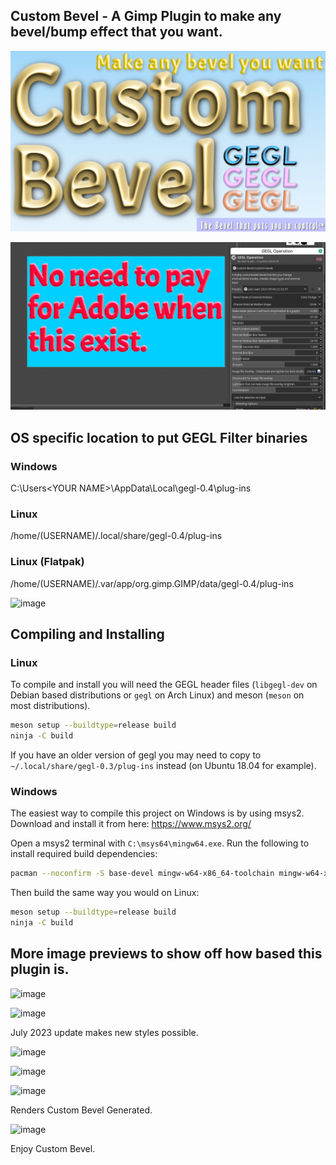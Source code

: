 ## Custom Bevel - A Gimp Plugin to make any bevel/bump effect that you want.

![image preview](custombevelpreview.png )


![image preview](customB_images/1.png )


## OS specific location to put GEGL Filter binaries 

### Windows

 C:\\Users\<YOUR NAME>\AppData\Local\gegl-0.4\plug-ins
 
### Linux 
 
 /home/(USERNAME)/.local/share/gegl-0.4/plug-ins
 
### Linux (Flatpak)
 
 /home/(USERNAME)/.var/app/org.gimp.GIMP/data/gegl-0.4/plug-ins


![image](https://github.com/LinuxBeaver/GEGL-Custom-Bevel/assets/78667207/c25e5458-cc3c-4eef-a2d2-529ad4b51c78)



## Compiling and Installing

### Linux

To compile and install you will need the GEGL header files (`libgegl-dev` on
Debian based distributions or `gegl` on Arch Linux) and meson (`meson` on
most distributions).

```bash
meson setup --buildtype=release build
ninja -C build

```

If you have an older version of gegl you may need to copy to `~/.local/share/gegl-0.3/plug-ins`
instead (on Ubuntu 18.04 for example).



### Windows

The easiest way to compile this project on Windows is by using msys2.  Download
and install it from here: https://www.msys2.org/

Open a msys2 terminal with `C:\msys64\mingw64.exe`.  Run the following to
install required build dependencies:

```bash
pacman --noconfirm -S base-devel mingw-w64-x86_64-toolchain mingw-w64-x86_64-meson mingw-w64-x86_64-gegl
```

Then build the same way you would on Linux:

```bash
meson setup --buildtype=release build
ninja -C build
```

## More image previews to show off how based this plugin is. 

![image](https://github.com/LinuxBeaver/GEGL-Custom-Bevel/assets/78667207/2134ef33-a523-4e3d-9b31-a3cb75b51c3e)

![image](https://github.com/LinuxBeaver/GEGL-Custom-Bevel/assets/78667207/6064a396-9bc2-4919-b444-dc7a8d3be383)

July 2023 update makes new styles possible.

![image](https://github.com/LinuxBeaver/GEGL-Custom-Bevel/assets/78667207/590687bd-9126-48c4-a9bb-62c3d21fbcc9)

![image](https://github.com/LinuxBeaver/GEGL-Custom-Bevel/assets/78667207/7785a44a-19bb-4aaf-a268-06a5f40ab4cf)

![image](https://github.com/LinuxBeaver/GEGL-Custom-Bevel/assets/78667207/a80b0e6f-d4ec-4b63-9800-1ea4cfeeea72)


Renders Custom Bevel Generated.

![image](https://github.com/LinuxBeaver/GEGL-Custom-Bevel/assets/78667207/14f0a74a-3eb3-467c-af31-8264a5df66e6)

Enjoy Custom Bevel. 
